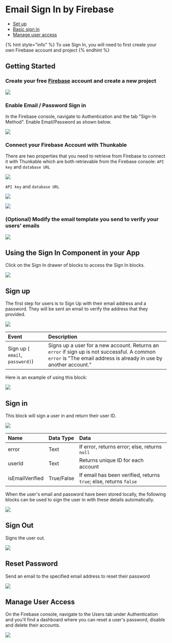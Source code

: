 # Email Sign In by Firebase

* [Set up](sign-in-1.md#set-up)
* [Basic sign in](sign-in-1.md#basic-sign-in-)
* [Manage user access](sign-in-1.md#managing-user-access)

{% hint style="info" %}
To use Sign In, you will need to first create your own Firebase account and project
{% endhint %}

## Getting Started

### Create your free [Firebase](https://firebase.google.com/) account and create a new project

![](.gitbook/assets/thunkable-documentation-exhibits-70%20%281%29.png)

### Enable Email / Password Sign in

In the Firebase console, navigate to Authentication and the tab "Sign-In Method". Enable Email/Password as shown below.

![](.gitbook/assets/firebase-fig-4%20%281%29.png)

### Connect your Firebase Account with Thunkable

There are two properties that you need to retrieve from Firebase to connect it with Thunkable which are both retrievable from the Firebase console: `API key` and `database URL`

![](.gitbook/assets/thunkable-documentation-exhibits-67.png)

`API key` and `database URL`

![](.gitbook/assets/thunkable-documentation-exhibits-68%20%281%29.png)

![](.gitbook/assets/thunkable-documentation-exhibits-69.png)

### \(Optional\) Modify the email template you send to verify your users' emails

![](.gitbook/assets/firebase-fig-5.png)

## Using the Sign In Component in your App

Click on the Sign In drawer of blocks to access the Sign In blocks.

![](.gitbook/assets/sign-in%20%281%29.png)

## Sign up

The first step for users is to Sign Up with their email address and a password. They will be sent an email to verify the address that they provided. 

![](.gitbook/assets/screen-shot-2021-04-19-at-11.53.48-am.png)

| Event | Description |
| :--- | :--- |
| Sign up \( `email`, `password)`\) | Signs up a user for a new account. Returns an `error` if sign up is not successful. A common `error` is "The email address is already in use by another account." |

Here is an example of using this block:

![](.gitbook/assets/screen-shot-2021-04-19-at-11.55.16-am.png)

## Sign in

This block will sign a user in and return their user ID.

![](.gitbook/assets/screen-shot-2021-04-19-at-11.57.04-am.png)

| Name | Data Type | Data |
| :--- | :--- | :--- |
| error | Text | If error, returns error; else, returns `null` |
| userId | Text | Returns unique ID for each account |
| isEmailVerified | True/False | If email has been verified, returns `true`; else, returns `false` |

When the user's email and password have been stored locally, the following blocks can be used to sign the user in with these details automatically.

![](.gitbook/assets/screen-shot-2021-04-19-at-12.01.03-pm.png)

## Sign Out

Signs the user out.

![](.gitbook/assets/screen-shot-2021-04-19-at-12.01.33-pm.png)

## Reset Password

Send an email to the specified email address to reset their password

![](.gitbook/assets/screen-shot-2021-04-19-at-12.02.37-pm.png)

## Manage User Access

On the Firebase console, navigate to the Users tab under Authentication and you'll find a dashboard where you can reset a user's password, disable and delete their accounts.

![](.gitbook/assets/firebase-fig-1.png)

